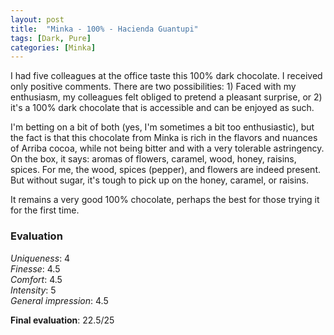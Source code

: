 ```yaml
---
layout: post
title:  "Minka - 100% - Hacienda Guantupi"
tags: [Dark, Pure] 
categories: [Minka]
---
```



I had five colleagues at the office taste this 100% dark chocolate. I received only positive comments. There are two possibilities: 1) Faced with my enthusiasm, my colleagues felt obliged to pretend a pleasant surprise, or 2) it's a 100% dark chocolate that is accessible and can be enjoyed as such.

I'm betting on a bit of both (yes, I'm sometimes a bit too enthusiastic), but the fact is that this chocolate from Minka is rich in the flavors and nuances of Arriba cocoa, while not being bitter and with a very tolerable astringency. On the box, it says: aromas of flowers, caramel, wood, honey, raisins, spices. For me, the wood, spices (pepper), and flowers are indeed present. But without sugar, it's tough to pick up on the honey, caramel, or raisins.

It remains a very good 100% chocolate, perhaps the best for those trying it for the first time.


### Evaluation

_Uniqueness_: 4  
_Finesse_: 4.5  
_Comfort_: 4.5  
_Intensity_: 5  
_General impression_: 4.5

**Final evaluation**: 22.5/25
